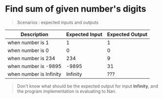 # Find sum of given number's digits

> Scenarios :  expected inputs and outputs

| Description | Expected Input | Expected Output |
| -----| ----- | ----- |
| when number is 1 | 1 | 1 |
| when number is 0 | 0 | 0|
| when number is 234 | 234 | 9 |
| when number is -9895 | -9895 | 31 |
| when number is Infinity | Infinity | ??? |
> Don't know what should be the expected output for input **Infinity**, and the program implementation is evaluating to Nan.
